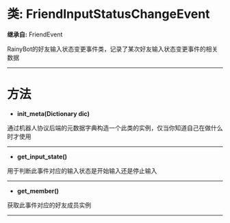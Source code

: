 # 类: FriendInputStatusChangeEvent  
  
**继承自:** FriendEvent  
  
RainyBot的好友输入状态变更事件类，记录了某次好友输入状态变更事件的相关数据  
  
---  
  
# 方法 
  
- **init_meta(Dictionary dic)**  
  
通过机器人协议后端的元数据字典构造一个此类的实例，仅当你知道自己在做什么时才使用  
  
---  
  
- **get_input_state()**  
  
用于判断此事件对应的输入状态是开始输入还是停止输入  
  
---  
  
- **get_member()**  
  
获取此事件对应的好友成员实例  
  
---  
  

